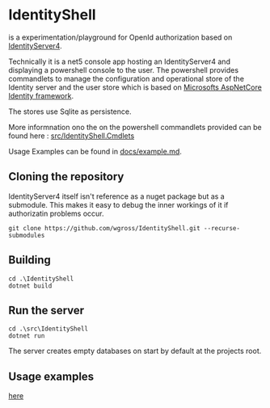 # IdentityShell

is a experimentation/playground for OpenId authorization based on [IdentityServer4](https://github.com/IdentityServer/IdentityServer4). 

Technically it is a net5 console app hosting an IdentityServer4 and displaying a powershell console to the user. The powershell provides commandlets to manage the configuration and operational store of the Identity server and the user store which is based on [Microsofts AspNetCore Identity framework](https://github.com/dotnet/aspnetcore/tree/main/src/Identity).

The stores use Sqlite as persistence.

More informnation ono the  on the powershell commandlets provided can be found here : [src/IdentityShell.Cmdlets](https://github.com/wgross/IdentityShell/tree/main/src/IdentityShell.Cmdlets)

Usage Examples can be found in [docs/example.md](https://github.com/wgross/IdentityShell/blob/main/docs/example.md).

## Cloning the repository
IdentityServer4 itself isn't reference as a nuget package but as a submodule. This makes it easy to debug the inner workings of it if authorizatin problems occur.
```
git clone https://github.com/wgross/IdentityShell.git --recurse-submodules
```

## Building
```
cd .\IdentityShell
dotnet build
```

## Run the server
```
cd .\src\IdentityShell
dotnet run
```` 
The server creates empty databases on start by default at the projects root.

## Usage examples
[here](docs/example.md)

